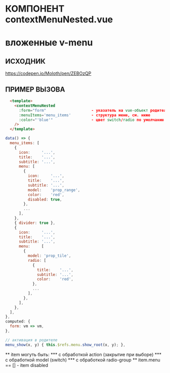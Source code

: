 # КОМПОНЕНТ contextMenuNested.vue
# вложенные v-menu

## ИСХОДНИК
https://codepen.io/Moloth/pen/ZEBOzQP

## ПРИМЕР ВЫЗОВА
```html
  <template>
    <contextMenuNested
      :form="form"                    - указатель на vue-объект родителя
      :menuItems='menu_items'         - структура меню, см. ниже
      :color="'blue'"                 - цвет switch/radio по умолчанию
    />
  </template>
```

```js
data() => {
  menu_items: [
    {
      icon:     '...',
      title:    '...',
      subtitle: '...',
      menu: [
        {
          icon:     '...',
          title:    '...',
          subtitle: '...',
          model:    'prop_range',
          color:    'red',
          disabled: true,
        },
        ...
      ],
    },
    { divider: true },
    {
      icon:     '...',
      title:    '...',
      subtitle: '...',
      menu:     [
        {
          model: 'prop_tile',
          radio: [
            {
              title:    '...',
              subtitle: '...',
              color:    'red',
            },
            ...
          ],
        },
      ],
    },
  ],
},
computed: {
  form: vm => vm,
},

// активация в родителе
menu_show(x, y) { this.$refs.menu.show_root(x, y); },
```

** item могуть быть:
*** с обработкой action (закрытие при выборе)
*** с обработкой model (switch)
*** c обработкой radio-group
** item.menu == [] - item disabled
